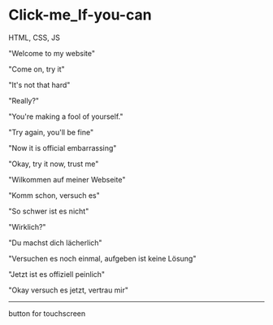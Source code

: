 # Click-me_If-you-can
 HTML, CSS, JS



<p>"Welcome to my website"</p>
<p>"Come on, try it"</p>
<p>"It's not that hard"</p>
<p>"Really?"</p>
<p>"You're making a fool of yourself."</p>
<p>"Try again, you'll be fine"</p>
<p>"Now it is official embarrassing"</p>
<p>"Okay, try it now, trust me"</p>



<p>"Wilkommen auf meiner Webseite"</p>
<p>"Komm schon, versuch es"</p>
<p>"So schwer ist es nicht"</p>
<p>"Wirklich?"</p>
<p>"Du machst dich lächerlich"</p>
<p>"Versuchen es noch einmal, aufgeben ist keine Lösung"</p>
<p>"Jetzt ist es offiziell peinlich"</p>
<p>"Okay versuch es jetzt, vertrau mir"</p>



--------------------------------------------------------


button for touchscreen
